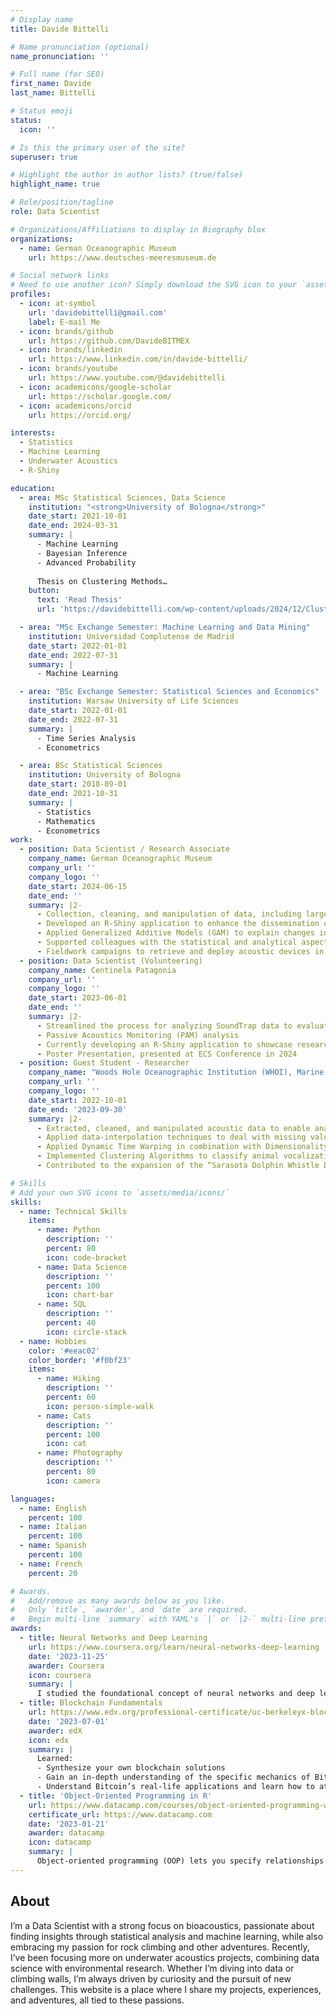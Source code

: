```yaml
---
# Display name
title: Davide Bittelli

# Name pronunciation (optional)
name_pronunciation: ''

# Full name (for SEO)
first_name: Davide
last_name: Bittelli

# Status emoji
status:
  icon: ''

# Is this the primary user of the site?
superuser: true

# Highlight the author in author lists? (true/false)
highlight_name: true

# Role/position/tagline
role: Data Scientist

# Organizations/Affiliations to display in Biography blox
organizations:
  - name: German Oceanographic Museum
    url: https://www.deutsches-meeresmuseum.de

# Social network links
# Need to use another icon? Simply download the SVG icon to your `assets/media/icons/` folder.
profiles:
  - icon: at-symbol
    url: 'davidebittelli@gmail.com'
    label: E-mail Me
  - icon: brands/github
    url: https://github.com/DavideBITMEX
  - icon: brands/linkedin
    url: https://www.linkedin.com/in/davide-bittelli/
  - icon: brands/youtube
    url: https://www.youtube.com/@davidebittelli
  - icon: academicons/google-scholar
    url: https://scholar.google.com/
  - icon: academicons/orcid
    url: https://orcid.org/

interests:
  - Statistics
  - Machine Learning
  - Underwater Acoustics
  - R-Shiny

education:
  - area: MSc Statistical Sciences, Data Science
    institution: "<strong>University of Bologna</strong>"
    date_start: 2021-10-01
    date_end: 2024-03-31
    summary: |
      - Machine Learning
      - Bayesian Inference
      - Advanced Probability
    
      Thesis on Clustering Methods…
    button:
      text: 'Read Thesis'
      url: 'https://davidebittelli.com/wp-content/uploads/2024/12/Clustering-Methods-for-Classifying-Commong-Bottlenose-Dolphin-Whistles.pdf'

  - area: "MSc Exchange Semester: Machine Learning and Data Mining"
    institution: Universidad Complutense de Madrid
    date_start: 2022-01-01
    date_end: 2022-07-31
    summary: |
      - Machine Learning

  - area: "BSc Exchange Semester: Statistical Sciences and Economics"
    institution: Warsaw University of Life Sciences
    date_start: 2022-01-01
    date_end: 2022-07-31
    summary: |
      - Time Series Analysis
      - Econometrics

  - area: BSc Statistical Sciences
    institution: University of Bologna
    date_start: 2018-09-01
    date_end: 2021-10-31
    summary: |
      - Statistics
      - Mathematics
      - Econometrics
work:
  - position: Data Scientist / Research Associate
    company_name: German Oceanographic Museum
    company_url: ''
    company_logo: ''
    date_start: 2024-06-15
    date_end: ''
    summary: |2-
      - Collection, cleaning, and manipulation of data, including large acoustic and environmental datasets
      - Developed an R-Shiny application to enhance the dissemination of visualizations, insights, and results from the PAL-CE Project
      - Applied Generalized Additive Models (GAM) to explain changes in the abundance and behavior of harbor porpoises
      - Supported colleagues with the statistical and analytical aspects of their projects
      - Fieldwork campaigns to retrieve and deploy acoustic devices in the Baltic Sea
  - position: Data Scientist (Volunteering)
    company_name: Centinela Patagonia
    company_url: ''
    company_logo: ''
    date_start: 2023-06-01
    date_end: ''
    summary: |2-
      - Streamlined the process for analyzing SoundTrap data to evaluate anthropogenic noise generated by salmon farms in Chile
      - Passive Acoustics Monitoring (PAM) analysis
      - Currently developing an R-Shiny application to showcase research findings to a broader audience
      - Poster Presentation, presented at ECS Conference in 2024
  - position: Guest Student - Researcher
    company_name: "Woods Hole Oceanographic Institution (WHOI), Marine Mammals and Bioacoustics Lab."
    company_url: ''
    company_logo: ''
    date_start: 2022-10-01
    date_end: '2023-09-30'   
    summary: |2-
      - Extracted, cleaned, and manipulated acoustic data to enable analysis in a time series format
      - Applied data-interpolation techniques to deal with missing values
      - Applied Dynamic Time Warping in combination with Dimensionality Reduction Techniques (MDS, t-SNE, and UMAP) to handle complex data structures
      - Implemented Clustering Algorithms to classify animal vocalizations
      - Contributed to the expansion of the “Sarasota Dolphin Whistle Database”

# Skills
# Add your own SVG icons to `assets/media/icons/`
skills:
  - name: Technical Skills
    items:
      - name: Python
        description: ''
        percent: 80
        icon: code-bracket
      - name: Data Science
        description: ''
        percent: 100
        icon: chart-bar
      - name: SQL
        description: ''
        percent: 40
        icon: circle-stack
  - name: Hobbies
    color: '#eeac02'
    color_border: '#f0bf23'
    items:
      - name: Hiking
        description: ''
        percent: 60
        icon: person-simple-walk
      - name: Cats
        description: ''
        percent: 100
        icon: cat
      - name: Photography
        description: ''
        percent: 80
        icon: camera

languages:
  - name: English
    percent: 100
  - name: Italian
    percent: 100
  - name: Spanish
    percent: 100
  - name: French
    percent: 20

# Awards.
#   Add/remove as many awards below as you like.
#   Only `title`, `awarder`, and `date` are required.
#   Begin multi-line `summary` with YAML's `|` or `|2-` multi-line prefix and indent 2 spaces below.
awards:
  - title: Neural Networks and Deep Learning
    url: https://www.coursera.org/learn/neural-networks-deep-learning
    date: '2023-11-25'
    awarder: Coursera
    icon: coursera
    summary: |
      I studied the foundational concept of neural networks and deep learning. By the end, I was familiar with the significant technological trends driving the rise of deep learning; build, train, and apply fully connected deep neural networks; implement efficient (vectorized) neural networks; identify key parameters in a neural network’s architecture; and apply deep learning to your own applications.
  - title: Blockchain Fundamentals
    url: https://www.edx.org/professional-certificate/uc-berkeleyx-blockchain-fundamentals
    date: '2023-07-01'
    awarder: edX
    icon: edx
    summary: |
      Learned:
      - Synthesize your own blockchain solutions
      - Gain an in-depth understanding of the specific mechanics of Bitcoin
      - Understand Bitcoin’s real-life applications and learn how to attack and destroy Bitcoin, Ethereum, smart contracts and Dapps, and alternatives to Bitcoin’s Proof-of-Work consensus algorithm
  - title: 'Object-Oriented Programming in R'
    url: https://www.datacamp.com/courses/object-oriented-programming-with-s3-and-r6-in-r
    certificate_url: https://www.datacamp.com
    date: '2023-01-21'
    awarder: datacamp
    icon: datacamp
    summary: |
      Object-oriented programming (OOP) lets you specify relationships between functions and the objects that they can act on, helping you manage complexity in your code. This is an intermediate level course, providing an introduction to OOP, using the S3 and R6 systems. S3 is a great day-to-day R programming tool that simplifies some of the functions that you write. R6 is especially useful for industry-specific analyses, working with web APIs, and building GUIs.
---
```

## About

I’m a Data Scientist with a strong focus on bioacoustics, passionate about finding insights through statistical analysis and machine learning, while also embracing my passion for rock climbing and other adventures. Recently, I’ve been focusing more on underwater acoustics projects, combining data science with environmental research. Whether I’m diving into data or climbing walls, I’m always driven by curiosity and the pursuit of new challenges. This website is a place where I share my projects, experiences, and adventures, all tied to these passions.
